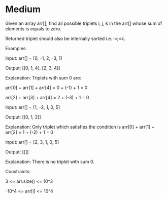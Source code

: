 # Medium

Given an array arr[], find all possible triplets i, j, k in the arr[] whose sum of elements is equals to zero. 

Returned triplet should also be internally sorted i.e. i<j<k.

Examples:

Input: arr[] = [0, -1, 2, -3, 1]

Output: [[0, 1, 4], [2, 3, 4]]

Explanation: Triplets with sum 0 are:

arr[0] + arr[1] + arr[4] = 0 + (-1) + 1 = 0

arr[2] + arr[3] + arr[4] = 2 + (-3) + 1 = 0

Input: arr[] = [1, -2, 1, 0, 5]

Output: [[0, 1, 2]]

Explanation: Only triplet which satisfies the condition is arr[0] + arr[1] + arr[2] = 1 + (-2) + 1 = 0

Input: arr[] = [2, 3, 1, 0, 5]

Output: [[]]

Explanation: There is no triplet with sum 0.


Constraints:

3 <= arr.size() <= 10^3

-10^4 <= arr[i] <= 10^4
